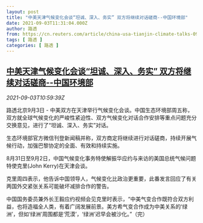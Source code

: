 ```yaml
---
layout: post
title: "中美天津气候变化会谈“坦诚、深入、务实” 双方将继续对话磋商--中国环境部"
date: 2021-09-03T11:31:04.000Z
author: 路透
from: https://cn.reuters.com/article/china-usa-tianjin-climate-talks-0903-fri-idCNKBS2FZ0YZ
tags: [ 路透 ]
categories: [ 路透 ]
---
```

<!--1630668664000-->
[中美天津气候变化会谈“坦诚、深入、务实” 双方将继续对话磋商--中国环境部](https://cn.reuters.com/article/china-usa-tianjin-climate-talks-0903-fri-idCNKBS2FZ0YZ)
------

<div>
<div><i>2021-09-03T10:59:39Z</i></div><p>路透北京9月3日 - 中美双方在天津举行气候变化会谈。中国生态环境部周五称，双方就全球气候变化的严峻性紧迫性、双方气候变化对话合作安排等重点问题充分交换意见，进行了“坦诚、深入、务实”对话。</p><p>生态环境部官方微信刊登新闻稿并称，双方商定将继续进行对话磋商，持续开展气候行动，加强巴黎协定的全面、有效和持续实施。</p><p>8月31日至9月2日，中国气候变化事务特使解振华应约与来访的美国总统气候问题特使克里(John Kerry)在天津会谈。</p><p>克里周四表示，他告诉中国领导人，气候变化比政治更重要，此番发言回应了有关两国外交紧张关系可能破坏减排合作的警告。</p><p>中国国务委员兼外长王毅应约视频会见克里时表示，“中美气变合作既符合双方利益，也将造福全人类，有着广阔发展前景。美方希气变合作成为中美关系的‘绿洲’，但如‘绿洲’周围都是‘荒漠’，‘绿洲’迟早会被沙化。”（完）</p>
</div>
